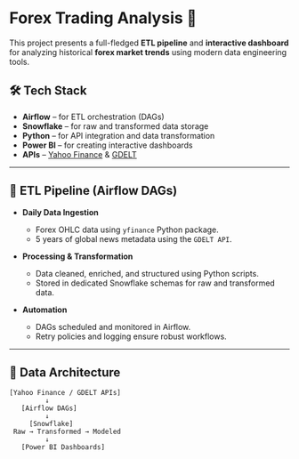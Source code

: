 # Forex Trading Analysis 🚀

This project presents a full-fledged **ETL pipeline** and **interactive dashboard** for analyzing historical **forex market trends** using modern data engineering tools.

## 🛠 Tech Stack

- **Airflow** – for ETL orchestration (DAGs)
- **Snowflake** – for raw and transformed data storage
- **Python** – for API integration and data transformation
- **Power BI** – for creating interactive dashboards
- **APIs** – [Yahoo Finance](https://pypi.org/project/yfinance/) & [GDELT](https://www.gdeltproject.org/)

---

## 🔄 ETL Pipeline (Airflow DAGs)

- **Daily Data Ingestion**
  - Forex OHLC data using `yfinance` Python package.
  - 5 years of global news metadata using the `GDELT API`.

- **Processing & Transformation**
  - Data cleaned, enriched, and structured using Python scripts.
  - Stored in dedicated Snowflake schemas for raw and transformed data.

- **Automation**
  - DAGs scheduled and monitored in Airflow.
  - Retry policies and logging ensure robust workflows.

---

## 🧊 Data Architecture

```plaintext
[Yahoo Finance / GDELT APIs]
         ↓
   [Airflow DAGs]
         ↓
     [Snowflake]
 Raw → Transformed → Modeled
         ↓
   [Power BI Dashboards]
